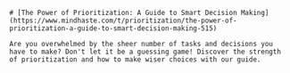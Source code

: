 
    # [The Power of Prioritization: A Guide to Smart Decision Making](https://www.mindhaste.com/t/prioritization/the-power-of-prioritization-a-guide-to-smart-decision-making-515)

    Are you overwhelmed by the sheer number of tasks and decisions you have to make? Don't let it be a guessing game! Discover the strength of prioritization and how to make wiser choices with our guide.
    